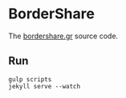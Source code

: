 # BorderShare

The [bordershare.gr](bordershare.gr) source code.

## Run

```
gulp scripts
jekyll serve --watch
```
